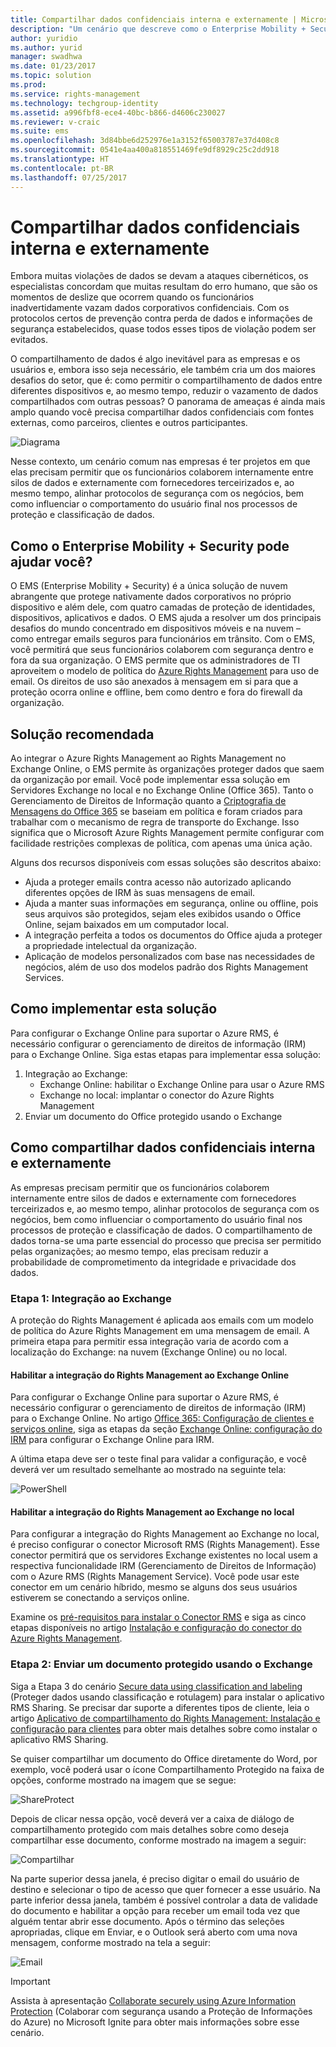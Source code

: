 ```yaml
---
title: Compartilhar dados confidenciais interna e externamente | Microsoft Docs
description: "Um cenário que descreve como o Enterprise Mobility + Security pode ser usado para compartilhar dados confidenciais interna e externamente aproveitando os recursos da Proteção de Informações do Microsoft Azure."
author: yuridio
ms.author: yurid
manager: swadhwa
ms.date: 01/23/2017
ms.topic: solution
ms.prod: 
ms.service: rights-management
ms.technology: techgroup-identity
ms.assetid: a996fbf8-ece4-40bc-b866-d4606c230027
ms.reviewer: v-craic
ms.suite: ems
ms.openlocfilehash: 3d84bbe6d252976e1a3152f65003787e37d408c8
ms.sourcegitcommit: 0541e4aa400a818551469fe9df8929c25c2dd918
ms.translationtype: HT
ms.contentlocale: pt-BR
ms.lasthandoff: 07/25/2017
---
```

# <a name="share-sensitive-data-internally-and-externally"></a>Compartilhar dados confidenciais interna e externamente

Embora muitas violações de dados se devam a ataques cibernéticos, os especialistas concordam que muitas resultam do erro humano, que são os momentos de deslize que ocorrem quando os funcionários inadvertidamente vazam dados corporativos confidenciais. Com os protocolos certos de prevenção contra perda de dados e informações de segurança estabelecidos, quase todos esses tipos de violação podem ser evitados.

O compartilhamento de dados é algo inevitável para as empresas e os usuários e, embora isso seja necessário, ele também cria um dos maiores desafios do setor, que é: como permitir o compartilhamento de dados entre diferentes dispositivos e, ao mesmo tempo, reduzir o vazamento de dados compartilhados com outras pessoas? O panorama de ameaças é ainda mais amplo quando você precisa compartilhar dados confidenciais com fontes externas, como parceiros, clientes e outros participantes.

![Diagrama](./media/share-sensitive-data/share-sensitive-data-fig1.png)

Nesse contexto, um cenário comum nas empresas é ter projetos em que elas precisam permitir que os funcionários colaborem internamente entre silos de dados e externamente com fornecedores terceirizados e, ao mesmo tempo, alinhar protocolos de segurança com os negócios, bem como influenciar o comportamento do usuário final nos processos de proteção e classificação de dados.

## <a name="how-can-enterprise-mobility--security-help-you"></a>Como o Enterprise Mobility + Security pode ajudar você?

O EMS (Enterprise Mobility + Security) é a única solução de nuvem abrangente que protege nativamente dados corporativos no próprio dispositivo e além dele, com quatro camadas de proteção de identidades, dispositivos, aplicativos e dados. O EMS ajuda a resolver um dos principais desafios do mundo concentrado em dispositivos móveis e na nuvem – como entregar emails seguros para funcionários em trânsito. Com o EMS, você permitirá que seus funcionários colaborem com segurança dentro e fora da sua organização. O EMS permite que os administradores de TI aproveitem o modelo de política do [Azure Rights Management](https://docs.microsoft.com/information-protection/understand-explore/what-is-azure-rms) para uso de email. Os direitos de uso são anexados à mensagem em si para que a proteção ocorra online e offline, bem como dentro e fora do firewall da organização.

## <a name="recommended-solution"></a>Solução recomendada

Ao integrar o Azure Rights Management ao Rights Management no Exchange Online, o EMS permite às organizações proteger dados que saem da organização por email. Você pode implementar essa solução em Servidores Exchange no local e no Exchange Online (Office 365). Tanto o Gerenciamento de Direitos de Informação quanto a [Criptografia de Mensagens do Office 365](https://technet.microsoft.com/library/dn569285.aspx) se baseiam em política e foram criados para trabalhar com o mecanismo de regra de transporte do Exchange. Isso significa que o Microsoft Azure Rights Management permite configurar com facilidade restrições complexas de política, com apenas uma única ação.

Alguns dos recursos disponíveis com essas soluções são descritos abaixo:

- Ajuda a proteger emails contra acesso não autorizado aplicando diferentes opções de IRM às suas mensagens de email.
- Ajuda a manter suas informações em segurança, online ou offline, pois seus arquivos são protegidos, sejam eles exibidos usando o Office Online, sejam baixados em um computador local.
- A integração perfeita a todos os documentos do Office ajuda a proteger a propriedade intelectual da organização.
- Aplicação de modelos personalizados com base nas necessidades de negócios, além de uso dos modelos padrão dos Rights Management Services.


## <a name="how-to-implement-this-solution"></a>Como implementar esta solução

Para configurar o Exchange Online para suportar o Azure RMS, é necessário configurar o gerenciamento de direitos de informação (IRM) para o Exchange Online. Siga estas etapas para implementar essa solução:

1. Integração ao Exchange:
    - Exchange Online: habilitar o Exchange Online para usar o Azure RMS
    - Exchange no local: implantar o conector do Azure Rights Management
2. Enviar um documento do Office protegido usando o Exchange

## <a name="how-to-share-sensitive-data-internally-and-externally"></a>Como compartilhar dados confidenciais interna e externamente

As empresas precisam permitir que os funcionários colaborem internamente entre silos de dados e externamente com fornecedores terceirizados e, ao mesmo tempo, alinhar protocolos de segurança com os negócios, bem como influenciar o comportamento do usuário final nos processos de proteção e classificação de dados. O compartilhamento de dados torna-se uma parte essencial do processo que precisa ser permitido pelas organizações; ao mesmo tempo, elas precisam reduzir a probabilidade de comprometimento da integridade e privacidade dos dados.

### <a name="step-1-integration-with-exchange"></a>Etapa 1: Integração ao Exchange

A proteção do Rights Management é aplicada aos emails com um modelo de política do Azure Rights Management em uma mensagem de email. A primeira etapa para permitir essa integração varia de acordo com a localização do Exchange: na nuvem (Exchange Online) ou no local.

#### <a name="enable-rights-management-integration-with-exchange-online"></a>Habilitar a integração do Rights Management ao Exchange Online

Para configurar o Exchange Online para suportar o Azure RMS, é necessário configurar o gerenciamento de direitos de informação (IRM) para o Exchange Online. No artigo [Office 365: Configuração de clientes e serviços online](https://docs.microsoft.com/rights-management/deploy-use/configure-office365), siga as etapas da seção [Exchange Online: configuração do IRM](https://docs.microsoft.com/rights-management/deploy-use/configure-office365#exchange-online-irm-configuration) para configurar o Exchange Online para IRM.

A última etapa deve ser o teste final para validar a configuração, e você deverá ver um resultado semelhante ao mostrado na seguinte tela:

![PowerShell](./media/share-sensitive-data/share-sensitive-data-fig2.png)

#### <a name="enable-rights-management-integration-with-exchange-on-premises"></a>Habilitar a integração do Rights Management ao Exchange no local

Para configurar a integração do Rights Management ao Exchange no local, é preciso configurar o conector Microsoft RMS (Rights Management). Esse conector permitirá que os servidores Exchange existentes no local usem a respectiva funcionalidade IRM (Gerenciamento de Direitos de Informação) com o Azure RMS (Rights Management Service). Você pode usar este conector em um cenário híbrido, mesmo se alguns dos seus usuários estiverem se conectando a serviços online.

Examine os [pré-requisitos para instalar o Conector RMS](https://docs.microsoft.com/rights-management/deploy-use/deploy-rms-connector#prerequisites-for-the-rms-connector) e siga as cinco etapas disponíveis no artigo [Instalação e configuração do conector do Azure Rights Management](https://docs.microsoft.com/rights-management/deploy-use/install-configure-rms-connector).

### <a name="step-2-send-a-protected-document-using-exchange"></a>Etapa 2: Enviar um documento protegido usando o Exchange

Siga a Etapa 3 do cenário [Secure data using classification and labeling](infoprotect-secure-classify-scenario.md) (Proteger dados usando classificação e rotulagem) para instalar o aplicativo RMS Sharing. Se precisar dar suporte a diferentes tipos de cliente, leia o artigo [Aplicativo de compartilhamento do Rights Management: Instalação e configuração para clientes](https://docs.microsoft.com/rights-management/deploy-use/configure-sharing-app) para obter mais detalhes sobre como instalar o aplicativo RMS Sharing.

Se quiser compartilhar um documento do Office diretamente do Word, por exemplo, você poderá usar o ícone Compartilhamento Protegido na faixa de opções, conforme mostrado na imagem que se segue:

![ShareProtect](./media/share-sensitive-data/share-sensitive-data-fig3.png)

Depois de clicar nessa opção, você deverá ver a caixa de diálogo de compartilhamento protegido com mais detalhes sobre como deseja compartilhar esse documento, conforme mostrado na imagem a seguir:

![Compartilhar](./media/share-sensitive-data/share-sensitive-data-fig4.png)

Na parte superior dessa janela, é preciso digitar o email do usuário de destino e selecionar o tipo de acesso que quer fornecer a esse usuário. Na parte inferior dessa janela, também é possível controlar a data de validade do documento e habilitar a opção para receber um email toda vez que alguém tentar abrir esse documento. Após o término das seleções apropriadas, clique em Enviar, e o Outlook será aberto com uma nova mensagem, conforme mostrado na tela a seguir:

![Email](./media/share-sensitive-data/share-sensitive-data-fig5.png)

> [!IMPORTANT]
> Assista à apresentação [Collaborate securely using Azure Information Protection](https://myignite.microsoft.com/videos/49947) (Colaborar com segurança usando a Proteção de Informações do Azure) no Microsoft Ignite para obter mais informações sobre esse cenário.
